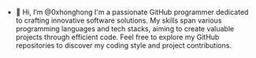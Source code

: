 - 👋 Hi, I’m @0xhonghong
I'm a passionate GitHub programmer dedicated to crafting innovative software solutions. My skills span various programming languages and tech stacks, aiming to create valuable projects through efficient code. Feel free to explore my GitHub repositories to discover my coding style and project contributions.

<!---
0xhonghong/0xhonghong is a ✨ special ✨ repository because its `README.md` (this file) appears on your GitHub profile.
You can click the Preview link to take a look at your changes.
--->
